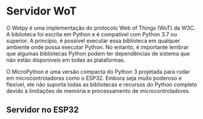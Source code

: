 # Servidor WoT

O Wotpy é uma implementação do protocolo Web of Things (WoT) da W3C. A biblioteca foi escrita em Python e é compatível com Python 3.7 ou superior. A princípio, é possível executar essa biblioteca em qualquer ambiente onde possa executar Python. No entanto, é importante lembrar que algumas bibliotecas Python podem ter dependências de sistema que não estão disponíveis em todas as plataformas.

O MicroPython é uma versão compacta do Python 3 projetada para rodar em microcontroladores como o ESP32. Embora seja muito poderoso e flexível, ele não suporta todas as bibliotecas e recursos do Python completo devido à limitações de memória e processamento de microcontroladores.


## Servidor no ESP32

